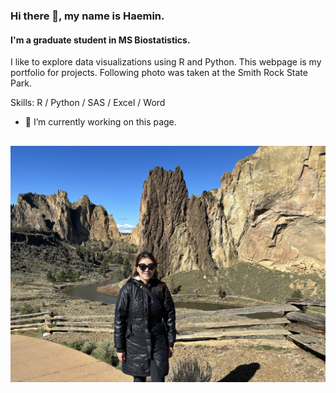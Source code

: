 ### Hi there 👋, my name is Haemin.
#### I'm a graduate student in MS Biostatistics.

I like to explore data visualizations using R and Python. This webpage is my portfolio for projects. Following photo was taken at the Smith Rock State Park. 

Skills: R / Python / SAS / Excel / Word

- 🔭 I’m currently working on this page. 


![](emily-image.jpg)
---
